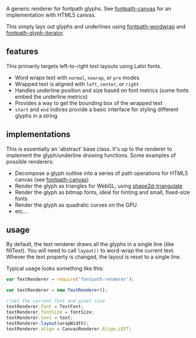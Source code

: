 A generic renderer for fontpath glyphs. See [fontpath-canvas](https://github.com/mattdesl/fontpath-canvas) for an implementation with HTML5 canvas.

This simply lays out glyphs and underlines using [fontpath-wordwrap](https://github.com/mattdesl/fontpath-wordwrap) and [fontpath-glyph-iterator](https://github.com/mattdesl/fontpath-glyph-iterator). 

## features

This primarily targets left-to-right text layouts using Latin fonts.

- Word wraps text with `normal`, `nowrap`, or `pre` modes
- Wrapped text is aligned with `left`, `center`, or `right`
- Handles underline position and size based on font metrics (some fonts embed the underline metrics)
- Provides a way to get the bounding box of the wrapped text
- `start` and `end` indices provide a basic interface for styling different glyphs in a string

## implementations

This is essentially an 'abstract' base class. It's up to the renderer to implement the glyph/underline drawing functions. Some examples of possible renderers:

- Decompose a glyph outline into a series of path operations for HTML5 canvas (see [fontpath-canvas](https://github.com/mattdesl/fontpath-canvas))
- Render the glyph as triangles for WebGL, using [shape2d-triangulate](https://github.com/mattdesl/shape2d-triangulate)
- Render the glyph as bitmap fonts, ideal for hinting and small, fixed-size fonts
- Render the glyph as quadratic curves on the GPU
- etc...


## usage

By default, the text renderer draws all the glyphs in a single line (like fillText). You will need to call `layout()` to word-wrap the current text. Whever the text property is changed, the layout is reset to a single line. 

Typical usage looks something like this:

```js
var TextRenderer = require('fontpath-renderer');

var textRenderer = new TextRenderer();

//set the current font and pixel size
textRenderer.font = TestFont;
textRenderer.fontSize = fontSize;
textRenderer.text = text;
textRenderer.layout(wrapWidth);
textRenderer.align = CanvasRenderer.Align.LEFT;
```

